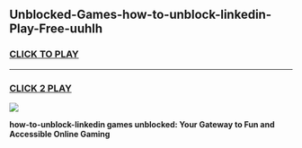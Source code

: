 
## Unblocked-Games-how-to-unblock-linkedin-Play-Free-uuhlh
<h3>
<a href="https://premium76.site?title=how-to-unblock-linkedin&ref=18A1">CLICK TO PLAY</a></h3>
<hr>

<h3>
<a href="https://premium76.site?title=how-to-unblock-linkedin&ref=18A1">CLICK 2 PLAY</a>
  
</h3>

<a href="https://premium76.site?title=how-to-unblock-linkedin&ref=18A1"><img src="https://clearcache.store/games.png"></a>


**how-to-unblock-linkedin games unblocked: Your Gateway to Fun and Accessible Online Gaming**
